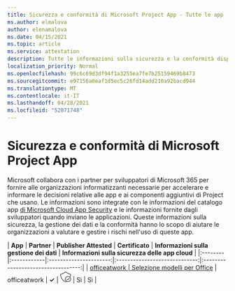 ```yaml
---
title: Sicurezza e conformità di Microsoft Project App - Tutte le app
ms.author: elmalova
author: elenamalova
ms.date: 04/15/2021
ms.topic: article
ms.service: attestation
description: Tutte le informazioni sulla sicurezza e la conformità disponibili per tutte le app di Microsoft Project.
localization_priority: Normal
ms.openlocfilehash: 99c6c69d3df94f1a3255ea7fe7b25159469b8473
ms.sourcegitcommit: e97156a6eaf1d5ec5c26fd14add210a92bacd944
ms.translationtype: MT
ms.contentlocale: it-IT
ms.lasthandoff: 04/28/2021
ms.locfileid: "52071748"
---
```

# <a name="microsoft-project-app-security-and-compliance"></a>Sicurezza e conformità di Microsoft Project App

Microsoft collabora con i partner per sviluppatori di Microsoft 365 per fornire alle organizzazioni informatizzanti necessarie per accelerare e informare le decisioni relative alle app e ai componenti aggiuntivi di Project che usano. Le informazioni sono integrate con le informazioni del catalogo app [di Microsoft Cloud App Security](https://www.microsoft.com/en-us/enterprise-mobility-security/cloud-app-security) e le informazioni fornite dagli sviluppatori quando inviano le applicazioni. Queste informazioni sulla sicurezza, la gestione dei dati e la conformità hanno lo scopo di aiutare le organizzazioni a valutare e gestire i rischi nell'uso di queste app.

| **App** | **Partner** | **Publisher Attested** | **Certificato** | **Informazioni sulla gestione dei dati** | **Informazioni sulla sicurezza delle app cloud** |
|:--------|:------------|:----------------------:|:-----------------------------:|:----------------------------------:|
| [officeatwork | Selezione modelli per Office](./officeatwork-officeatworktemplate-chooser-for-office.md) | officeatwork | **✓** | <img alt="Certified application badge" src="../media/certified-badge.png" height="25" width="25" /> | Sì | Sì |
